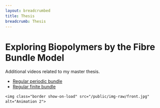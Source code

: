 ```yaml
---
layout: breadcrumbed
title: Thesis
breadcrumb: Thesis
---
```

<div class="container">
    <h1>Exploring Biopolymers by the Fibre Bundle Model</h1>
    <p>Additional videos related to my master thesis.</p>
    <ul>
        <li><a href="/msc-thesis/regular-periodic-bundle/" >Regular periodic bundle</a></li>
        <li><a href="/msc-thesis/regular-finite-bundle/" >Regular finite bundle</a></li>
    </ul>
    
    <img class="border show-on-load" src="/public/img-raw/front.jpg" alt="Animation 2">
</div>

